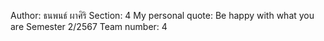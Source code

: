 Author: ธนพนธ์ ผาศิริ 
Section: 4 
My personal quote: Be happy with what you are 
Semester 2/2567 
Team number: 4
